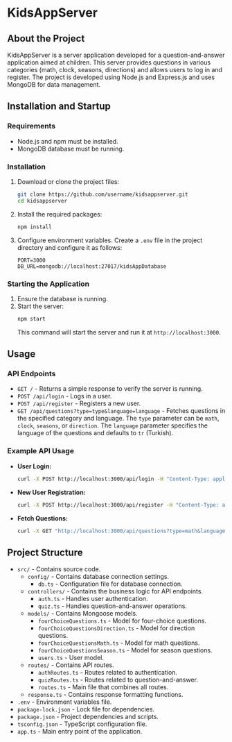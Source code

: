 # KidsAppServer

## About the Project
KidsAppServer is a server application developed for a question-and-answer application aimed at children. This server provides questions in various categories (math, clock, seasons, directions) and allows users to log in and register. The project is developed using Node.js and Express.js and uses MongoDB for data management.

## Installation and Startup

### Requirements
- Node.js and npm must be installed.
- MongoDB database must be running.

### Installation
1. Download or clone the project files:
    ```bash
    git clone https://github.com/username/kidsappserver.git
    cd kidsappserver
    ```

2. Install the required packages:
    ```bash
    npm install
    ```

3. Configure environment variables. Create a `.env` file in the project directory and configure it as follows:
    ```env
    PORT=3000
    DB_URL=mongodb://localhost:27017/kidsAppDatabase
    ```

### Starting the Application
1. Ensure the database is running.
2. Start the server:
    ```bash
    npm start
    ```
   This command will start the server and run it at `http://localhost:3000`.

## Usage

### API Endpoints
- `GET /` - Returns a simple response to verify the server is running.
- `POST /api/login` - Logs in a user.
- `POST /api/register` - Registers a new user.
- `GET /api/questions?type=type&language=language` - Fetches questions in the specified category and language. The `type` parameter can be `math`, `clock`, `seasons`, or `direction`. The `language` parameter specifies the language of the questions and defaults to `tr` (Turkish).

### Example API Usage
- **User Login:**
    ```bash
    curl -X POST http://localhost:3000/api/login -H "Content-Type: application/json" -d '{"username":"username", "password":"password"}'
    ```

- **New User Registration:**
    ```bash
    curl -X POST http://localhost:3000/api/register -H "Content-Type: application/json" -d '{"username":"newUser", "password":"password"}'
    ```

- **Fetch Questions:**
    ```bash
    curl -X GET "http://localhost:3000/api/questions?type=math&language=tr"
    ```

## Project Structure
- `src/` - Contains source code.
  - `config/` - Contains database connection settings.
    - `db.ts` - Configuration file for database connection.
  - `controllers/` - Contains the business logic for API endpoints.
    - `auth.ts` - Handles user authentication.
    - `quiz.ts` - Handles question-and-answer operations.
  - `models/` - Contains Mongoose models.
    - `fourChoiceQuestions.ts` - Model for four-choice questions.
    - `fourChoiceQuestionsDirection.ts` - Model for direction questions.
    - `fourChoiceQuestionsMath.ts` - Model for math questions.
    - `fourChoiceQuestionsSeason.ts` - Model for season questions.
    - `users.ts` - User model.
  - `routes/` - Contains API routes.
    - `authRoutes.ts` - Routes related to authentication.
    - `quizRoutes.ts` - Routes related to question-and-answer.
    - `routes.ts` - Main file that combines all routes.
  - `response.ts` - Contains response formatting functions.
- `.env` - Environment variables file.
- `package-lock.json` - Lock file for dependencies.
- `package.json` - Project dependencies and scripts.
- `tsconfig.json` - TypeScript configuration file.
- `app.ts` - Main entry point of the application.
